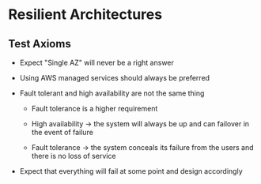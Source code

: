 # Resilient Architectures

## Test Axioms

* Expect "Single AZ" will never be a right answer

* Using AWS managed services should always be preferred

* Fault tolerant and high availability are not the same thing

  * Fault tolerance is a higher requirement

  * High availability → the system will always be up and can failover in the event of failure

  * Fault tolerance → the system conceals its failure from the users and there is no loss of service

* Expect that everything will fail at some point and design accordingly
